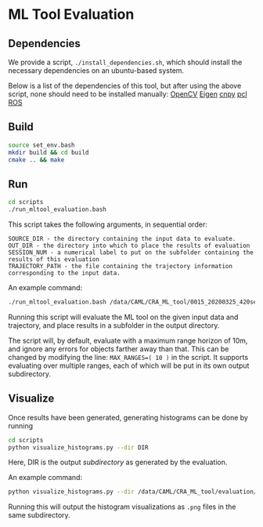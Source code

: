 # ML Tool Evaluation


## Dependencies
We provide a script, `./install_dependencies.sh`, which should install the necessary dependencies on an ubuntu-based system.

Below is a list of the dependencies of this tool, but after using the above script, none should need to be installed manually:
[OpenCV](https://opencv.org/)
[Eigen](http://eigen.tuxfamily.org/index.php?title=Main_Page)
[cnpy](https://github.com/rogersce/cnpy)
[pcl](https://pointclouds.org/)
[ROS](https://www.ros.org/)


## Build
```bash
source set_env.bash
mkdir build && cd build
cmake .. && make
```


## Run

```bash
cd scripts
./run_mltool_evaluation.bash
```

This script takes the following arguments, in sequential order:
```
SOURCE_DIR - the directory containing the input data to evaluate.
OUT_DIR - the directory into which to place the results of evaluation
SESSION_NUM - a numerical label to put on the subfolder containing the results of this evaluation
TRAJECTORY_PATH - the file containing the trajectory information corresponding to the input data.
```

An example command:
```bash
./run_mltool_evaluation.bash /data/CAML/CRA_ML_tool/0015_20200325_420sec_daytime_wxclear/ /data/CAML/CRA_ML_tool/evaluation 15 /data/CAML/CRA_ML_tool/trajectories/state_20200325_420sec.txt 
```

Running this script will evaluate the ML tool on the given input data and trajectory, and place results in a subfolder in the output directory.

The script will, by default, evaluate with a maximum range horizon of 10m, and ignore any errors for objects farther away than that. This can be changed by modifying the line:
`MAX_RANGES=( 10 )` in the script. It supports evaluating over multiple ranges, each of which will be put in its own output subdirectory.

## Visualize
Once results have been generated, generating histograms can be done by running

```bash
cd scripts
python visualize_histograms.py --dir DIR
```
Here, DIR is the output *subdirectory* as generated by the evaluation.

An example command:
```bash
python visualize_histograms.py --dir /data/CAML/CRA_ML_tool/evaluation/session_0015_range_10/
```

Running this will output the histogram visualizations as `.png` files in the same subdirectory.